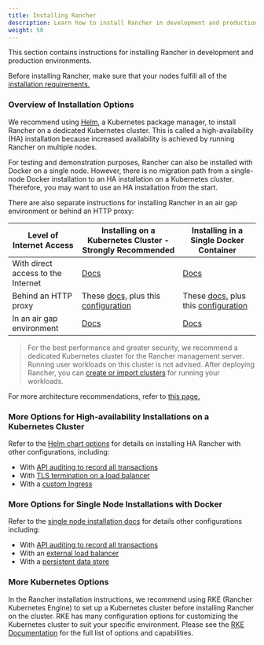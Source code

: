 ```yaml
---
title: Installing Rancher
description: Learn how to install Rancher in development and production environments. Read about single node and high availability installation
weight: 50
---
```


This section contains instructions for installing Rancher in development and production environments.

Before installing Rancher, make sure that your nodes fulfill all of the [installation requirements.]({{<baseurl>}}/rancher/v2.x/en/installation/requirements/)

### Overview of Installation Options

We recommend using [Helm,]({{<baseurl>}}/rancher/v2.x/en/overview/architecture/concepts/#about-helm) a Kubernetes package manager, to install Rancher on a dedicated Kubernetes cluster. This is called a high-availability (HA) installation because increased availability is achieved by running Rancher on multiple nodes.

For testing and demonstration purposes, Rancher can also be installed with Docker on a single node. However, there is no migration path from a single-node Docker installation to an HA installation on a Kubernetes cluster. Therefore, you may want to use an HA installation from the start.

There are also separate instructions for installing Rancher in an air gap environment or behind an HTTP proxy:

| Level of Internet Access           | Installing on a Kubernetes Cluster - Strongly Recommended                | Installing in a Single Docker Container                             |
| ---------------------------------- | ------------------------------ | ---------- |
| With direct access to the Internet | [Docs]({{<baseurl>}}/rancher/v2.x/en/installation/ha/) | [Docs]({{<baseurl>}}/rancher/v2.x/en/installation/other-installation-methods/single-node)                                                                                     |
| Behind an HTTP proxy                | These [docs,]({{<baseurl>}}/rancher/v2.x/en/installation/ha/) plus this [configuration]({{<baseurl>}}/rancher/v2.x/en/installation/options/chart-options/#http-proxy) |  These [docs,]({{<baseurl>}}/rancher/v2.x/en/installation/other-installation-methods/single-node) plus this [configuration]({{<baseurl>}}/rancher/v2.x/en/installation/other-installation-methods/single-node/proxy/) |
| In an air gap environment          | [Docs]({{<baseurl>}}/rancher/v2.x/en/installation/other-installation-methods/air-gap)                                                                                                                               | [Docs]({{<baseurl>}}/rancher/v2.x/en/installation/other-installation-methods/air-gap)                                                                                         |

> For the best performance and greater security, we recommend a dedicated Kubernetes cluster for the Rancher management server. Running user workloads on this cluster is not advised. After deploying Rancher, you can [create or import clusters]({{<baseurl>}}/rancher/v2.x/en/cluster-provisioning/#cluster-creation-in-rancher) for running your workloads.

For more architecture recommendations, refer to [this page.]({{<baseurl>}}/rancher/v2.x/en/overview/architecture-recommendations)

### More Options for High-availability Installations on a Kubernetes Cluster

Refer to the [Helm chart options]({{<baseurl>}}/rancher/v2.x/en/installation/ha/helm-rancher/chart-options/) for details on installing HA Rancher with other configurations, including:

- With [API auditing to record all transactions]({{<baseurl>}}/rancher/v2.x/en/installation/ha/helm-rancher/chart-options/#api-audit-log)
- With [TLS termination on a load balancer]({{<baseurl>}}/rancher/v2.x/en/installation/ha/helm-rancher/chart-options/#external-tls-termination)
- With a [custom Ingress]({{<baseurl>}}/rancher/v2.x/en/installation/ha/helm-rancher/chart-options/#customizing-your-ingress)

### More Options for Single Node Installations with Docker

Refer to the [single node installation docs]({{<baseurl>}}/rancher/v2.x/en/installation/other-installation-methods/single-node) for details other configurations including:

- With [API auditing to record all transactions]({{<baseurl>}}/rancher/v2.x/en/installation/other-installation-methods/single-node#api-audit-log)
- With an [external load balancer]({{<baseurl>}}/rancher/v2.x/en/installation/other-installation-methods/single-node/single-node-install-external-lb/)
- With a [persistent data store]({{<baseurl>}}/rancher/v2.x/en/installation/other-installation-methods/single-node#persistent-data)

### More Kubernetes Options

In the Rancher installation instructions, we recommend using RKE (Rancher Kubernetes Engine) to set up a Kubernetes cluster before installing Rancher on the cluster. RKE has many configuration options for customizing the Kubernetes cluster to suit your specific environment. Please see the [RKE Documentation]({{<baseurl>}}/rke/latest/en/config-options/) for the full list of options and capabilities.
